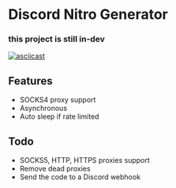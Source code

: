 # Discord Nitro Generator
### this project is still in-dev


[![asciicast](https://asciinema.org/a/Ph6fHU6CRSGkpaf8Lb28vqRvq)](https://asciinema.org/a/Ph6fHU6CRSGkpaf8Lb28vqRvq)

## Features
* SOCKS4 proxy support
* Asynchronous
* Auto sleep if rate limited

## Todo
* SOCKS5, HTTP, HTTPS proxies support
* Remove dead proxies
* Send the code to a Discord webhook
